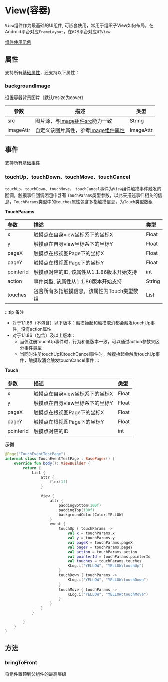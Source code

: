 # View(容器)

``View``组件作为最基础的UI组件, 可嵌套使用，常用于组织子View如何布局。在Android平台对应``FrameLayout``，在iOS平台对应``UIView``

[组件使用示例](https://github.com/Tencent-TDS/KuiklyUI/blob/main/demo/src/commonMain/kotlin/com/tencent/kuikly/demo/pages/demo/kit_demo/DeclarativeDemo/ViewExamplePage.kt)

## 属性

支持所有[基础属性](basic-attr-event.md#基础属性)，还支持以下属性：

### backgroundImage

设置容器背景图片（默认resize为cover）

| 参数 | 描述 | 类型 |
| -- | -- | -- |
| src | 图片源，与[Image组件src](./image.md#src)能力一致 | String |
| imageAttr | 自定义该图片属性，参考[Image组件属性](./image.md#属性) | ImageAttr |



## 事件

支持所有[基础事件](basic-attr-event.md#基础事件)

### touchUp、touchDown、touchMove、touchCancel

``touchUp``、``touchDown``、``touchMove``、 ``touchCancel``事件为``View``组件触摸事件触发的回调，触摸事件回调闭包中含有
``TouchParams``类型参数，以此来描述事件相关的信息，``TouchParams``类型中的``touches``属性包含多指触摸信息，为``Touch``类型数组 

<div class="table-01">

**TouchParams**

| 参数  | 描述     | 类型 |
|:----|:-------|:--|
| x | 触摸点在自身view坐标系下的坐标X  | Float |
| y | 触摸点在自身view坐标系下的坐标Y  | Float |
| pageX | 触摸点在根视图Page下的坐标X  | Float |
| pageY | 触摸点在根视图Page下的坐标Y  | Float |
| pointerId | 触摸点对应的ID, 该属性从1.1.86版本开始支持  | int |
| action | 事件类型, 该属性从1.1.86版本开始支持| String |
| touches | 包含所有多指触摸信息，该属性为Touch类型数组  | List |

:::tip 备注
* 对于1.1.86（不包含）以下版本：触摸抬起和触摸取消都会触发touchUp事件，没有action属性
* 对于1.1.86（包含）及以上版本：
  * 当仅注册touchUp事件时，行为和低版本一致，可以通过action参数来区分事件类型
  * 当同时注册touchUp和touchCancel事件时，触摸抬起会触发touchUp事件，触摸取消会触发touchCancel事件
:::

</div>

<div class="table-02">

**Touch**

| 参数  | 描述     | 类型 |
|:----|:-------|:--|
| x | 触摸点在自身view坐标系下的坐标X  | Float |
| y | 触摸点在自身view坐标系下的坐标Y  | Float |
| pageX | 触摸点在根视图Page下的坐标X  | Float |
| pageY | 触摸点在根视图Page下的坐标Y  | Float |
| pointerId | 触摸点对应的ID  | int |

</div>

**示例**

```kotlin
@Page("TouchEventTestPage")
internal class TouchEventTestPage : BasePager() {
    override fun body(): ViewBuilder {
        return {
            List {
                attr {
                    flex(1f)
                }

                View {
                    attr {
                        paddingBottom(100f)
                        paddingTop(100f)
                        backgroundColor(Color.YELLOW)
                    }
                    event {
                        touchUp { touchParams ->
                            val x = touchParams.x
                            val y = touchParams.y
                            val pageX = touchParams.pageX
                            val pageY = touchParams.pageY
                            val action = touchParams.action
                            val pointerId = touchParams.pointerId
                            val touches = touchParams.touches
                            KLog.i("YELLOW", "YELLOW:touchUp")
                        }
                        touchDown { touchParams ->
                            KLog.i("YELLOW", "YELLOW:touchDown")
                        }
                        touchMove { touchParams ->
                            KLog.i("YELLOW", "YELLOW:touchMove")
                        }
                    }
                }
            }

        }
    }
}
```

## 方法

### bringToFront<Badge text="鸿蒙实现中" type="warn"/>

将组件置顶到父组件的最高层级

